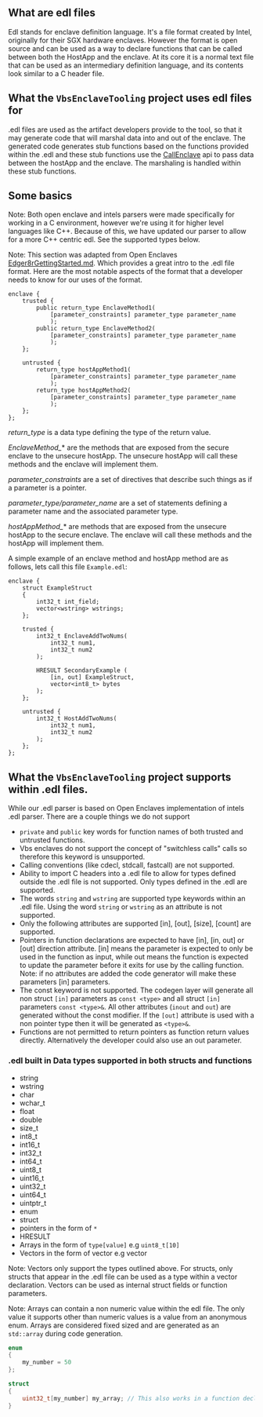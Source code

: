 ## What are edl files

Edl stands for enclave definition language. It's a file format created by Intel, originally for their SGX hardware enclaves. However
the format is open source and can be used as a way to declare functions that can be called between both the HostApp and the enclave.
At its core it is a normal text file that can be used as an intermediary definition language, and its contents look similar to a C
header file.

## What the `VbsEnclaveTooling` project uses edl files for

.edl files are used as the artifact developers provide to the tool, so that it may generate code that will marshal data into and
out of the enclave. The generated code generates stub functions based on the functions provided within the .edl and these stub
functions use the [CallEnclave](https://learn.microsoft.com/en-us/windows/win32/api/enclaveapi/nf-enclaveapi-callenclave) api to
pass data between the hostApp and the enclave. The marshaling is handled within these stub functions.

## Some basics

Note: Both open enclave and intels parsers were made specifically for working in a C environment, however we're using it for higher level languages
like C++. Because of this, we have updated our parser to allow for a more C++ centric edl. See the supported types below.

Note: This section was adapted from Open Enclaves [Edger8rGettingStarted.md](https://github.com/openenclave/openenclave/blob/master/docs/GettingStartedDocs/Edger8rGettingStarted.md?plain=1).
Which provides a great intro to the .edl file format. Here are the most notable aspects of the format that a developer
needs to know for our uses of the format.

```edl
enclave {
    trusted {
        public return_type EnclaveMethod1(
            [parameter_constraints] parameter_type parameter_name
            );
        public return_type EnclaveMethod2(
            [parameter_constraints] parameter_type parameter_name
            );
    };

    untrusted {
        return_type hostAppMethod1(
            [parameter_constraints] parameter_type parameter_name
            );
        return_type hostAppMethod2(
            [parameter_constraints] parameter_type parameter_name
            );
    };
};
```

*return_type* is a data type defining the type of the return value.

*EnclaveMethod_** are the methods that are exposed from the secure enclave to the unsecure hostApp. The unsecure hostApp will call these methods and the enclave will implement them.

*parameter_constraints* are a set of directives that describe such things as if a parameter is a pointer.

*parameter_type/parameter_name* are a set of statements defining a parameter name and the associated parameter type.

*hostAppMethod_** are methods that are exposed from the unsecure hostApp to the secure enclave. The enclave will call these methods and the hostApp will implement them.

A simple example of an enclave method and hostApp method are as follows, lets call this file `Example.edl`:


```edl
enclave {
    struct ExampleStruct
    {
        int32_t int_field;
        vector<wstring> wstrings;
    };

    trusted {
        int32_t EnclaveAddTwoNums(
            int32_t num1,
            int32_t num2
        );

        HRESULT SecondaryExample (
            [in, out] ExampleStruct,
            vector<int8_t> bytes
        );
    };

    untrusted {
        int32_t HostAddTwoNums(
            int32_t num1,
            int32_t num2
        );
    };
};
```


## What the `VbsEnclaveTooling` project supports within .edl files.

While our .edl parser is based on Open Enclaves implementation of intels .edl parser. There are a couple things we do not support

- `private` and `public` key words for function names of both trusted and untrusted functions.
- Vbs enclaves do not support the concept of "switchless calls" calls so therefore this keyword is unsupported.
- Calling conventions (like cdecl, stdcall, fastcall) are not supported.
- Ability to import C headers into a .edl file to allow for types defined outside the .edl file is not supported. Only types defined in the .edl are supported.
- The words `string`  and `wstring` are supported type keywords within an .edl file. Using the word `string` or `wstring` as an attribute is not supported.
- Only the following attributes are supported [in], [out], [size], [count] are supported.
- Pointers in function declarations are expected to have [in], [in, out] or [out] direction attribute. [in] means the parameter is expected to only be used in 
  the function as input, while out means the function is expected to update the parameter before it exits for use 
  by the calling function. Note: if no attributes are added the code generator will make these parameters [in] parameters.
- The const keyword is not supported. The codegen layer will generate all non struct `[in]` parameters as `const <type>` and all struct `[in]` parameters
  `const <type>&`. All other attributes (`inout` and `out`) are generated without the const modifier. If the `[out]` attribute is used with a non pointer type
  then it will be generated as `<type>&`.
- Functions are not permitted to return pointers as function return values directly. Alternatively the developer could also use an out parameter.


### .edl built in Data types supported in both structs and functions
- string
- wstring
- char
- wchar_t
- float
- double
- size_t
- int8_t
- int16_t
- int32_t
- int64_t
- uint8_t
- uint16_t
- uint32_t
- uint64_t
- uintptr_t
- enum
- struct
- pointers in the form of `*`
- HRESULT
- Arrays in the form of `type[value]` e.g `uint8_t[10]`
- Vectors in the form of vector<type> e.g vector<string>

Note: Vectors only support the types outlined above. For structs, only structs that appear in the .edl
file can be used as a type within a vector declaration. Vectors can be used as internal struct fields
or function parameters.

Note: Arrays can contain a non numeric value within the edl file. The only value it supports other than
numeric values is a value from an anonymous enum. Arrays are considered fixed sized and are generated as
an `std::array` during code generation.

```C++
enum
{
    my_number = 50
};

struct
{
    uint32_t[my_number] my_array; // This also works in a function declaration.
}
```
